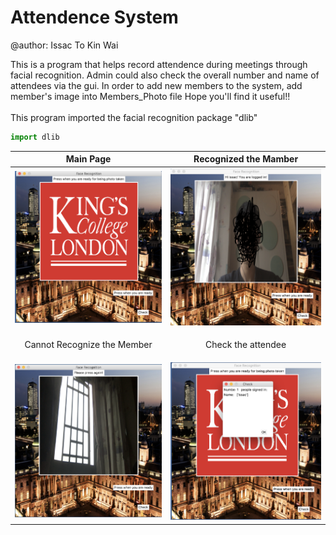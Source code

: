 # Attendence System
@author: Issac To Kin Wai



This is a program that helps record attendence during meetings through facial recognition.
Admin could also check the overall number and name of attendees via the gui.
In order to add new members to the system, add member's image into Members_Photo file
Hope you'll find it useful!!<br/>
<br/>
This program imported the facial recognition package "dlib"
```python
import dlib
```

| Main Page | Recognized the Mamber|
| ------------- | ------------- |
|<img src="https://github.com/issacto/Attendence-System/blob/master/Images/Menu.png" width="400">|<img src="https://github.com/issacto/Attendence-System/blob/master/Images/Members%20taken.png" width="400"> |
| <p align="center"> Cannot Recognize the Member </p> | <p align="center"> Check the attendee </p>|
|<img src="https://github.com/issacto/Attendence-System/blob/master/Images/Noone%20spotted.png" width="400">|<img src="https://github.com/issacto/Attendence-System/blob/master/Images/people%20signed%20in.png" width="400">|



<br>

<br>


